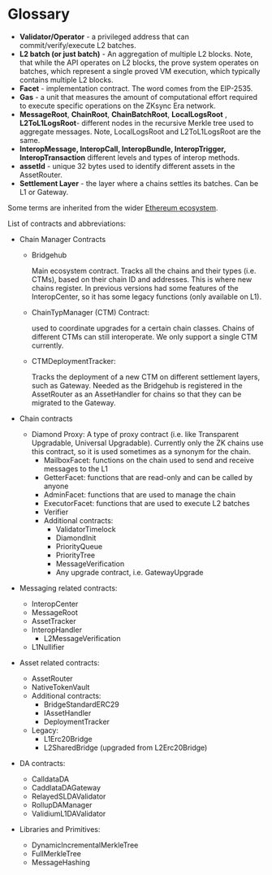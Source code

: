# Glossary

- **Validator/Operator** - a privileged address that can commit/verify/execute L2 batches.
- **L2 batch (or just batch)** - An aggregation of multiple L2 blocks. Note, that while the API operates on L2 blocks,
  the prove system operates on batches, which represent a single proved VM execution, which typically contains multiple
  L2 blocks.
- **Facet** - implementation contract. The word comes from the EIP-2535.
- **Gas** - a unit that measures the amount of computational effort required to execute specific operations on the
  ZKsync Era network.
- **MessageRoot**, **ChainRoot**, **ChainBatchRoot**, **LocalLogsRoot** , **L2ToL1LogsRoot**- different nodes in the recursive Merkle tree used to aggregate messages. Note, LocalLogsRoot and L2ToL1LogsRoot are the same. 
- **InteropMessage, InteropCall, InteropBundle, InteropTrigger, InteropTransaction** different levels and types of interop methods.
- **assetId** - unique 32 bytes used to identify different assets in the AssetRouter.
- **Settlement Layer** - the layer where a chains settles its batches. Can be L1 or Gateway.

Some terms are inherited from the wider [Ethereum ecosystem](https://github.com/ethereum/L2-interop/blob/main/NOMENCLATURE.md). 

List of contracts and abbreviations:
- Chain Manager Contracts
  - Bridgehub

    Main ecosystem contract. Tracks all the chains and their types (i.e. CTMs), based on their chain ID and addresses. This is where new chains register. In previous versions had some features of the InteropCenter, so it has some legacy functions (only available on L1). 

  - ChainTypManager (CTM) Contract: 
  
    used to coordinate upgrades for a certain chain classes. Chains of different CTMs can still interoperate. We only support a single CTM currently. 
  
  - CTMDeploymentTracker: 

    Tracks the deployment of a new CTM on different settlement layers, such as Gateway. Needed as the Bridgehub is registered in the AssetRouter as an AssetHandler for chains so that they can be migrated to the Gateway.

- Chain contracts
  - Diamond Proxy: A type of proxy contract (i.e. like Transparent Upgradable, Universal Upgradable). Currently only the ZK chains use this contract, so it is used sometimes as a synonym for the chain.
    - MailboxFacet: functions on the chain used to send and receive messages to the L1
    - GetterFacet: functions that are read-only and can be called by anyone
    - AdminFacet: functions that are used to manage the chain
    - ExecutorFacet: functions that are used to execute L2 batches
    - Verifier
    - Additional contracts:
      - ValidatorTimelock
      - DiamondInit
      - PriorityQueue
      - PriorityTree
      - MessageVerification
      - Any upgrade contract, i.e. GatewayUpgrade

- Messaging related contracts:
  - InteropCenter
  - MessageRoot
  - AssetTracker
  - InteropHandler
    -  L2MessageVerification  
  - L1Nullifier

- Asset related contracts:
  - AssetRouter
  - NativeTokenVault
  - Additional contracts:
    - BridgeStandardERC29
    - IAssetHandler
    - DeploymentTracker
  - Legacy: 
    - L1Erc20Bridge
    - L2SharedBridge (upgraded from L2Erc20Bridge)

- DA contracts: 
  - CalldataDA
  - CaddlataDAGateway
  - RelayedSLDAValidator
  - RollupDAManager
  - ValidiumL1DAValidator

- Libraries and Primitives: 
  - DynamicIncrementalMerkleTree
  - FullMerkleTree
  - MessageHashing